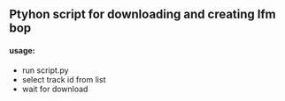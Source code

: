 ## Ptyhon script for downloading and creating lfm bop

#### usage:
 - run script.py 
 - select track id from list
 - wait for download
